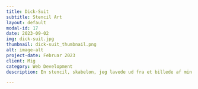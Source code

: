 ```yaml
---
title: Dick-Suit
subtitle: Stencil Art
layout: default
modal-id: 17
date: 2023-09-02
img: dick-suit.jpg
thumbnail: dick-suit_thumbnail.png
alt: image-alt
project-date: Februar 2023
client: Mig
category: Web Development
description: En stencil, skabelon, jeg lavede ud fra et billede af min ven, der har et suit på (med lidt mere end et åbent tivoli) og en papirpose på hovedet.

---
```

